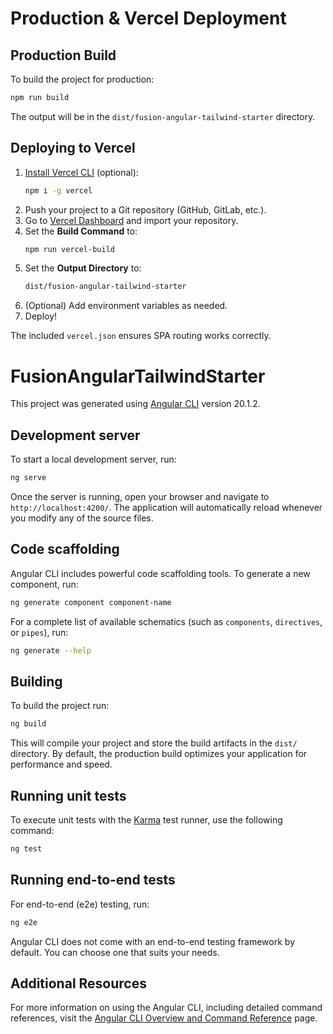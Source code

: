 # Production & Vercel Deployment

## Production Build

To build the project for production:

```sh
npm run build
```

The output will be in the `dist/fusion-angular-tailwind-starter` directory.

## Deploying to Vercel

1. [Install Vercel CLI](https://vercel.com/docs/cli) (optional):
	```sh
	npm i -g vercel
	```
2. Push your project to a Git repository (GitHub, GitLab, etc.).
3. Go to [Vercel Dashboard](https://vercel.com/) and import your repository.
4. Set the **Build Command** to:
	```sh
	npm run vercel-build
	```
5. Set the **Output Directory** to:
	```sh
	dist/fusion-angular-tailwind-starter
	```
6. (Optional) Add environment variables as needed.
7. Deploy!

The included `vercel.json` ensures SPA routing works correctly.
# FusionAngularTailwindStarter

This project was generated using [Angular CLI](https://github.com/angular/angular-cli) version 20.1.2.

## Development server

To start a local development server, run:

```bash
ng serve
```

Once the server is running, open your browser and navigate to `http://localhost:4200/`. The application will automatically reload whenever you modify any of the source files.

## Code scaffolding

Angular CLI includes powerful code scaffolding tools. To generate a new component, run:

```bash
ng generate component component-name
```

For a complete list of available schematics (such as `components`, `directives`, or `pipes`), run:

```bash
ng generate --help
```

## Building

To build the project run:

```bash
ng build
```

This will compile your project and store the build artifacts in the `dist/` directory. By default, the production build optimizes your application for performance and speed.

## Running unit tests

To execute unit tests with the [Karma](https://karma-runner.github.io) test runner, use the following command:

```bash
ng test
```

## Running end-to-end tests

For end-to-end (e2e) testing, run:

```bash
ng e2e
```

Angular CLI does not come with an end-to-end testing framework by default. You can choose one that suits your needs.

## Additional Resources

For more information on using the Angular CLI, including detailed command references, visit the [Angular CLI Overview and Command Reference](https://angular.dev/tools/cli) page.
